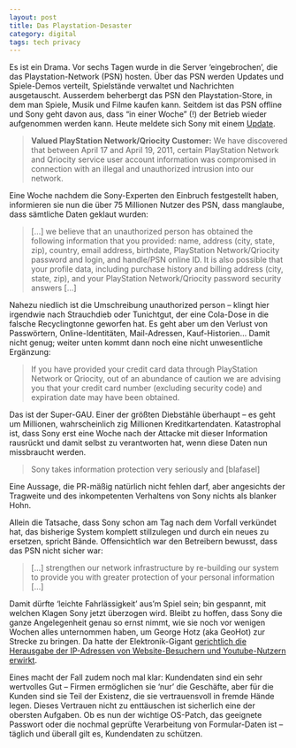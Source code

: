 ```yaml
---
layout: post
title: Das Playstation-Desaster
category: digital
tags: tech privacy
---
```


Es ist ein Drama. Vor sechs Tagen wurde in die Server ‘eingebrochen’, die das Playstation-Network (PSN) hosten. Über das PSN werden Updates und Spiele-Demos verteilt, Spielstände verwaltet und Nachrichten ausgetauscht. Ausserdem beherbergt das PSN den Playstation-Store, in dem man Spiele, Musik und Filme kaufen kann. Seitdem ist das PSN offline und Sony geht davon aus, dass “in einer Woche” (!) der Betrieb wieder aufgenommen werden kann. Heute meldete sich Sony mit einem [Update](http://blog.us.playstation.com/2011/04/26/update-on-playstation-network-and-qriocity/).

> **Valued PlayStation Network/Qriocity Customer:**
We have discovered that between April 17 and April 19, 2011, certain PlayStation Network and Qriocity service user account information was compromised in connection with an illegal and unauthorized intrusion into our network.

Eine Woche nachdem die Sony-Experten den Einbruch festgestellt haben, informieren sie nun die über 75 Millionen Nutzer des PSN, dass manglaube, dass sämtliche Daten geklaut wurden:

> \[…\] we believe that an unauthorized person has obtained the following information that you provided: name, address (city, state, zip), country, email address, birthdate, PlayStation Network/Qriocity password and login, and handle/PSN online ID. It is also possible that your profile data, including purchase history and billing address (city, state, zip), and your PlayStation Network/Qriocity password security answers \[…\]

Nahezu niedlich ist die Umschreibung unauthorized person – klingt hier irgendwie nach Strauchdieb oder Tunichtgut, der eine Cola-Dose in die falsche Recyclingtonne geworfen hat. Es geht aber um den Verlust von Passwörtern, Online-Identitäten, Mail-Adressen, Kauf-Historien… Damit nicht genug; weiter unten kommt dann noch eine nicht unwesentliche Ergänzung:

> If you have provided your credit card data through PlayStation Network or Qriocity, out of an abundance of caution we are advising you that your credit card number (excluding security code) and expiration date may have been obtained.

Das ist der Super-GAU. Einer der größten Diebstähle überhaupt – es geht um Millionen, wahrscheinlich zig Millionen Kreditkartendaten. Katastrophal ist, dass Sony erst eine Woche nach der Attacke mit dieser Information rausrückt und damit selbst zu verantworten hat, wenn diese Daten nun missbraucht werden.

> Sony takes information protection very seriously and \[blafasel\]

Eine Aussage, die PR-mäßig natürlich nicht fehlen darf, aber angesichts der Tragweite und des inkompetenten Verhaltens von Sony nichts als blanker Hohn.

Allein die Tatsache, dass Sony schon am Tag nach dem Vorfall verkündet hat, das bisherige System komplett stillzulegen und durch ein neues zu ersetzen, spricht Bände. Offensichtlich war den Betreibern bewusst, dass das PSN nicht sicher war:

> \[…\] strengthen our network infrastructure by re-building our system to provide you with greater protection of your personal information \[…\]

Damit dürfte ‘leichte Fahrlässigkeit’ aus’m Spiel sein; bin gespannt, mit welchen Klagen Sony jetzt überzogen wird. Bleibt zu hoffen, dass Sony die ganze Angelegenheit genau so ernst nimmt, wie sie noch vor wenigen Wochen alles unternommen haben, um George Hotz (aka GeoHot) zur Strecke zu bringen. Da hatte der Elektronik-Gigant [gerichtlich die Herausgabe der IP-Adressen von Website-Besuchern und Youtube-Nutzern erwirkt](http://www.zeit.de/digital/games/2011-04/sony-hotz-playstation-anklage).

Eines macht der Fall zudem noch mal klar: Kundendaten sind ein sehr wertvolles Gut – Firmen ermöglichen sie ‘nur’ die Geschäfte, aber für die Kunden sind sie Teil der Existenz, die sie vertrauensvoll in fremde Hände legen. Dieses Vertrauen nicht zu enttäuschen ist sicherlich eine der obersten Aufgaben. Ob es nun der wichtige OS-Patch, das geeignete Passwort oder die nochmal geprüfte Verarbeitung von Formular-Daten ist – täglich und überall gilt es, Kundendaten zu schützen.